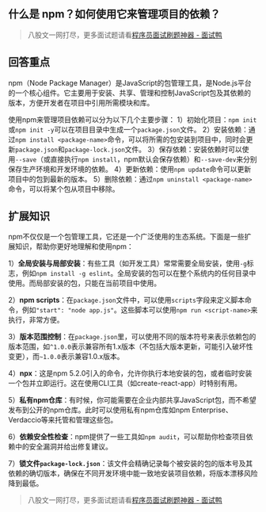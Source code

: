 ## 什么是 npm？如何使用它来管理项目的依赖？
> 八股文一网打尽，更多面试题请看[程序员面试刷题神器 - 面试鸭](https://www.mianshiya.com/)

## 回答重点
npm（Node Package Manager）是JavaScript的包管理工具，是Node.js平台的一个核心组件。它主要用于安装、共享、管理和控制JavaScript包及其依赖的版本，方便开发者在项目中引用所需模块和库。

使用npm来管理项目依赖可以分为以下几个主要步骤：
1）初始化项目：`npm init`或`npm init -y`可以在项目目录中生成一个`package.json`文件。
2）安装依赖：通过`npm install <package-name>`命令，可以将所需的包安装到项目中，同时会更新`package.json`和`package-lock.json`文件。
3）保存依赖：安装依赖时可以使用`--save`（或直接执行`npm install`，npm默认会保存依赖）和`--save-dev`来分别保存生产环境和开发环境的依赖。
4）更新依赖：使用`npm update`命令可以更新项目中的包到最新的版本。
5）删除依赖：通过`npm uninstall <package-name>`命令，可以将某个包从项目中移除。

## 扩展知识
npm不仅仅是一个包管理工具，它还是一个广泛使用的生态系统。下面是一些扩展知识，帮助你更好地理解和使用npm：

1）**全局安装与局部安装**：有些工具（如开发工具）常常需要全局安装，使用`-g`标志，例如`npm install -g eslint`。全局安装的包可以在整个系统内的任何目录中使用。而局部安装的包，只能在当前项目中使用。
   
2）**npm scripts**：在`package.json`文件中，可以使用`scripts`字段来定义脚本命令，例如`"start": "node app.js"`。这些脚本可以使用`npm run <script-name>`来执行，非常方便。

3）**版本范围控制**：在`package.json`里，可以使用不同的版本符号来表示依赖包的版本范围，如`^1.0.0`表示兼容所有1.x版本（不包括大版本更新，可能引入破坏性变更），而`~1.0.0`表示兼容1.0.x版本。

4）**npx**：这是npm 5.2.0引入的命令，允许你执行本地安装的包，或者临时安装一个包并立即运行。这在使用CLI工具（如create-react-app）时特别有用。

5）**私有npm仓库**：有时候，你可能需要在企业内部共享JavaScript包，而不希望发布到公开的npm仓库。此时可以使用私有npm仓库如npm Enterprise、Verdaccio等来托管和管理这些包。

6）**依赖安全性检查**：npm提供了一些工具如`npm audit`，可以帮助你检查项目依赖中的安全漏洞并给出修复建议。

7）**锁文件`package-lock.json`**：该文件会精确记录每个被安装的包的版本号及其依赖的确切版本，确保在不同开发环境中能一致地安装项目依赖，将版本漂移风险降到最低。



> 八股文一网打尽，更多面试题请看[程序员面试刷题神器 - 面试鸭](https://www.mianshiya.com/)